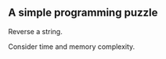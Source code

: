 A simple programming puzzle
---------------------------

Reverse a string.

Consider time and memory complexity.
